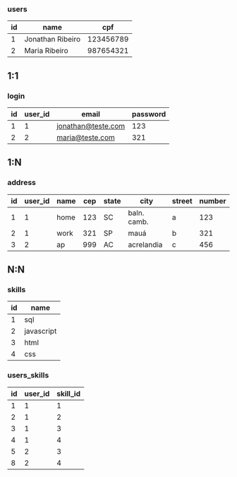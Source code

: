 ### users

| id | name             | cpf       |
|----|------------------|-----------|
| 1  | Jonathan Ribeiro | 123456789 |
| 2  | Maria Ribeiro    | 987654321 |

## 1:1

### login

| id | user_id | email              | password |
|----|---------|--------------------|----------|
| 1  | 1       | jonathan@teste.com | 123      |
| 2  | 2       | maria@teste.com    | 321      |

## 1:N

### address

| id | user_id | name | cep | state | city        | street | number |
|----|---------|------|-----|-------|-------------|--------|--------|
| 1  | 1       | home | 123 | SC    | baln. camb. | a      | 123    |
| 2  | 1       | work | 321 | SP    | mauá        | b      | 321    |
| 3  | 2       | ap   | 999 | AC    | acrelandia  | c      | 456    |


## N:N

### skills
| id | name       |
|----|------------|
| 1  | sql        |
| 2  | javascript |
| 3  | html       |
| 4  | css        |

### users_skills
| id | user_id | skill_id |
|----|---------|----------|
| 1  | 1       | 1        |
| 2  | 1       | 2        |
| 3  | 1       | 3        |
| 4  | 1       | 4        |
| 5  | 2       | 3        |
| 8  | 2       | 4        |